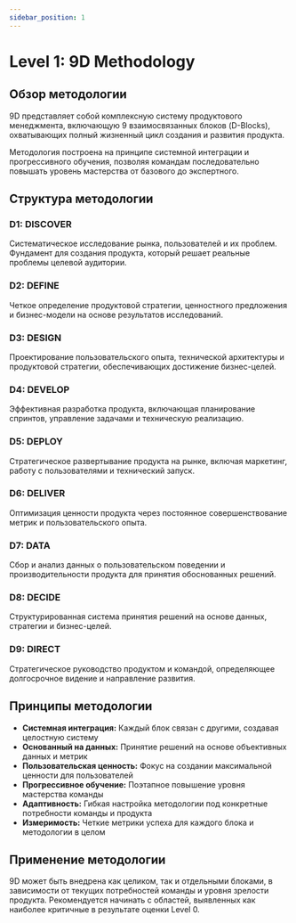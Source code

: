 ```yaml
---
sidebar_position: 1
---
```


# Level 1: 9D Methodology

## Обзор методологии

9D представляет собой комплексную систему продуктового менеджмента, включающую 9 взаимосвязанных блоков (D-Blocks), охватывающих полный жизненный цикл создания и развития продукта.

Методология построена на принципе системной интеграции и прогрессивного обучения, позволяя командам последовательно повышать уровень мастерства от базового до экспертного.

## Структура методологии

### D1: DISCOVER
Систематическое исследование рынка, пользователей и их проблем. Фундамент для создания продукта, который решает реальные проблемы целевой аудитории.

### D2: DEFINE
Четкое определение продуктовой стратегии, ценностного предложения и бизнес-модели на основе результатов исследований.

### D3: DESIGN
Проектирование пользовательского опыта, технической архитектуры и продуктовой стратегии, обеспечивающих достижение бизнес-целей.

### D4: DEVELOP
Эффективная разработка продукта, включающая планирование спринтов, управление задачами и техническую реализацию.

### D5: DEPLOY
Стратегическое развертывание продукта на рынке, включая маркетинг, работу с пользователями и технический запуск.

### D6: DELIVER
Оптимизация ценности продукта через постоянное совершенствование метрик и пользовательского опыта.

### D7: DATA
Сбор и анализ данных о пользовательском поведении и производительности продукта для принятия обоснованных решений.

### D8: DECIDE
Структурированная система принятия решений на основе данных, стратегии и бизнес-целей.

### D9: DIRECT
Стратегическое руководство продуктом и командой, определяющее долгосрочное видение и направление развития.

## Принципы методологии

- **Системная интеграция:** Каждый блок связан с другими, создавая целостную систему
- **Основанный на данных:** Принятие решений на основе объективных данных и метрик
- **Пользовательская ценность:** Фокус на создании максимальной ценности для пользователей
- **Прогрессивное обучение:** Поэтапное повышение уровня мастерства команды
- **Адаптивность:** Гибкая настройка методологии под конкретные потребности команды и продукта
- **Измеримость:** Четкие метрики успеха для каждого блока и методологии в целом

## Применение методологии

9D может быть внедрена как целиком, так и отдельными блоками, в зависимости от текущих потребностей команды и уровня зрелости продукта. Рекомендуется начинать с областей, выявленных как наиболее критичные в результате оценки Level 0.